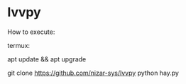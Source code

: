 # lvvpy


How to execute:

termux:

apt update && apt upgrade

git clone https://github.com/nizar-sys/lvvpy
 python hay.py
